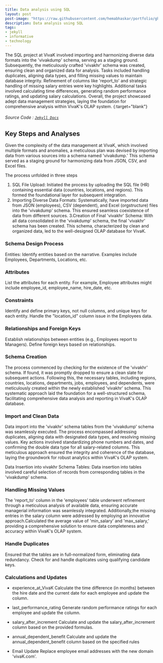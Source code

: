 ```yaml
---
title: Data analysis using SQL
layout: post
post-image: "https://raw.githubusercontent.com/hemabhaskar/portfolio/gh-pages/assets/images/us_map.png"
description: Data analysis using SQL
tags:
- jekyll
- informative
- technology
---
```


The SQL project at VivaK involved importing and harmonizing diverse data formats into the 'vivakdump' schema, serving as a staging ground. Subsequently, the meticulously crafted 'vivakhr' schema was created, ensuring clean and organized data for analysis. Tasks included handling duplicates, aligning data types, and filling missing values to maintain database integrity. Refinement of columns like 'report_to' and strategic handling of missing salary entries were key highlights. Additional tasks involved calculating time differences, generating random performance ratings, and updating salary calculations. Overall, the project showcased adept data management strategies, laying the foundation for comprehensive analysis within VivaK's OLAP system.
{:target="blank"}
###### Source Code : [`Jekyll Docs`](https://jekyllrb.com/docs/)

## Key Steps and Analyses

Given the complexity of the data management at VivaK, which involved multiple formats and anomalies, a meticulous plan was devised by importing data from various sources into a schema named 'vivakdump.' This schema served as a staging ground for harmonizing data from JSON, CSV, and Excel files.

The process unfolded in three steps
1. SQL File Upload: Initiated the process by uploading the SQL file (HR) containing essential data (countries, locations, and regions). This formed the foundational layer for subsequent integration.
2. Importing Diverse Data Formats: Systematically, have imported data from JSON (employees), CSV (dependent), and Excel (orgstructure) files into the 'vivakdump' schema. This ensured seamless coexistence of data from different sources.
3.Creation of Final 'vivakhr' Schema: With all data consolidated in the 'vivakdump' schema, the final 'vivakhr' schema has been created. This schema, characterized by clean and organized data, led to the well-designed OLAP database for VivaK.

### Schema Design Process
Entities:
Identify entities based on the narrative. Examples include Employees, Departments, Locations, etc.

### Attributes
List the attributes for each entity. For example, Employee attributes might include employee_id, employee_name, hire_date, etc.

### Constraints
Identify and define primary keys, not null columns, and unique keys for each entity.
Handle the "location_id" column issue in the Employees data.

### Relationships and Foreign Keys
Establish relationships between entities (e.g., Employees report to Managers).
Define foreign keys based on relationships.

### Schema Creation
The process commenced by checking for the existence of the 'vivakhr' schema. If found, it was promptly dropped to ensure a clean slate for subsequent actions. Following this, the necessary tables, including regions, countries, locations, departments, jobs, employees, and dependents, were meticulously created within the newly established 'vivakhr' schema. This systematic approach laid the foundation for a well-structured schema, facilitating comprehensive data analysis and reporting in VivaK's OLAP database.

### Import and Clean Data
Data import into the 'vivakhr' schema tables from the 'vivakdump' schema was seamlessly executed. The process encompassed addressing duplicates, aligning data with designated data types, and resolving missing values. Key actions involved standardizing phone numbers and dates, and confirming the double data type for all salary-related columns. This meticulous approach ensured the integrity and coherence of the database, laying the groundwork for robust analytics within VivaK's OLAP system.

Data Insertion into vivakhr Schema Tables:
Data insertion into tables involved careful selection of records from corresponding tables in the 'vivakdump' schema.

### Handling Missing Values
The 'report_to' column in the 'employees' table underwent refinement through a meticulous analysis of available data, ensuring accurate managerial information was seamlessly integrated. Additionally,the missing entries in the salary column were addressed  by employing an innovative approach.Calculated the average value of 'min_salary' and 'max_salary,' providing a comprehensive solution to ensure data completeness and accuracy within VivaK's OLAP system.

### Handle Duplicates
Ensured that the  tables are in full-normalized form, eliminating data redundancy.
Check for and handle duplicates using qualifying candidate keys.

### Calculations and Updates

* experience_at_VivaK
Calculate the time difference (in months) between the hire date and the current date for each employee and update the column.

* last_performance_rating
Generate random performance ratings for each employee and update the column.

* salary_after_increment
Calculate and update the salary_after_increment column based on the provided formulas.

* annual_dependent_benefit
Calculate and update the annual_dependent_benefit column based on the specified rules

* Email Update
Replace employee email addresses with the new domain 'vivaK.com'.